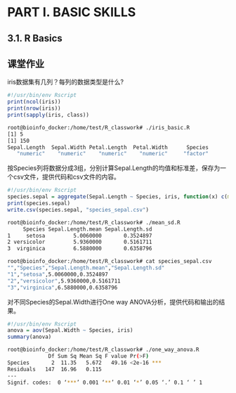 # PART I. BASIC SKILLS
## 3.1. R Basics
## 课堂作业

iris数据集有几列？每列的数据类型是什么?
```R
#!/usr/bin/env Rscript
print(ncol(iris))
print(nrow(iris))
print(sapply(iris, class))
```
```bash
root@bioinfo_docker:/home/test/R_classwork# ./iris_basic.R
[1] 5
[1] 150
Sepal.Length  Sepal.Width Petal.Length  Petal.Width      Species
   "numeric"    "numeric"    "numeric"    "numeric"     "factor"
```

按Species列将数据分成3组，分别计算Sepal.Length的均值和标准差，保存为一个csv文件，提供代码和csv文件的内容。
```R
#!/usr/bin/env Rscript
species.sepal = aggregate(Sepal.Length ~ Species, iris, function(x) c(mean=mean(x), sd=sd(x)))
print(species.sepal)
write.csv(species.sepal, "species_sepal.csv")
```
```bash
root@bioinfo_docker:/home/test/R_classwork# ./mean_sd.R
     Species Sepal.Length.mean Sepal.Length.sd
1     setosa         5.0060000       0.3524897
2 versicolor         5.9360000       0.5161711
3  virginica         6.5880000       0.6358796

root@bioinfo_docker:/home/test/R_classwork# cat species_sepal.csv
"","Species","Sepal.Length.mean","Sepal.Length.sd"
"1","setosa",5.0060000,0.3524897
"2","versicolor",5.9360000,0.5161711
"3","virginica",6.5880000,0.6358796
```

对不同Species的Sepal.Width进行One way ANOVA分析，提供代码和输出的结果。
```R
#!/usr/bin/env Rscript
anova = aov(Sepal.Width ~ Species, iris)
summary(anova)
```
```bash
root@bioinfo_docker:/home/test/R_classwork# ./one_way_anova.R
             Df Sum Sq Mean Sq F value Pr(>F)
Species       2  11.35   5.672   49.16 <2e-16 ***
Residuals   147  16.96   0.115
---
Signif. codes:  0 ‘***’ 0.001 ‘**’ 0.01 ‘*’ 0.05 ‘.’ 0.1 ‘ ’ 1
```
